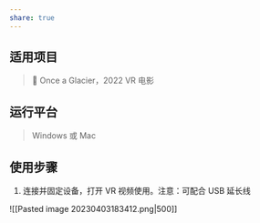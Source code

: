 ```yaml
---
share: true
---
```



## 适用项目

> 🎨 Once a Glacier，2022 VR 电影

## 运行平台

> Windows 或 Mac

## 使用步骤

1. 连接并固定设备，打开 VR 视频使用。注意：可配合 USB 延长线

![[Pasted image 20230403183412.png|500]]